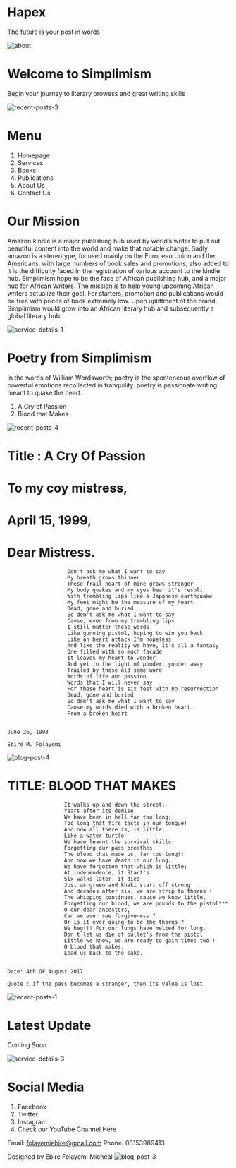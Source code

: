 # Hapex
The future is your post in words

![about](https://user-images.githubusercontent.com/84265954/118392869-b61eef00-b633-11eb-9fa8-844e5bb8e0cf.jpg)

# Welcome to Simplimism
Begin your journey to literary prowess and great writing skills

![recent-posts-3](https://user-images.githubusercontent.com/84265954/118392858-a1425b80-b633-11eb-8d8c-a3b19eb87eb8.jpg)

# Menu
1. Homepage
2. Services
3. Books
4. Publications
5. About Us
6. Contact Us

# Our Mission
Amazon kindle is a major publishing hub used by world’s writer to put out beautiful content into the world and make that notable change. Sadly amazon is a stereotype, focused mainly on the European Union and the Americans, with large numbers of book sales and promotions, also added to it is the difficulty faced in the registration of various account to the kindle hub. Simplimism hope to be the face of African publishing hub, and a major hub for African Writers. The mission is to help young upcoming African writers actualize their goal. For starters, promotion and publications would be free with prices of book extremely low. Upon upliftment of the brand, Simplimism would grow into an African literary hub and subsequently a global literary hub.

![service-details-1](https://user-images.githubusercontent.com/84265954/118392798-4c9ee080-b633-11eb-97dd-8694dc9c3701.jpg)

# Poetry from Simplimism
In the words of William Wordsworth; poetry is the sponteneous overflow of powerful emotions recollected in tranquility. poetry is passionate writing meant to quake the heart.
1. A Cry of Passion
2. Blood that Makes

![recent-posts-4](https://user-images.githubusercontent.com/84265954/118392788-3ee95b00-b633-11eb-94c4-08e6d5215fd8.jpg)

# Title : A Cry Of Passion
# To my coy mistress,
# April 15, 1999,
# Dear Mistress.

                       Don't ask me what I want to say
                       My breath grows thinner
                       These frail heart of mine grows stronger
                       My body quakes and my eyes bear it's result
                       With trembling lips like a Japanese earthquake
                       My feet might be the measure of my heart
                       Dead, gone and buried
                       So don't ask me what I want to say
                       Cause, even from my trembling lips
                       I still mutter these words
                       Like gunning pistol, hoping to win you back
                       Like an heart attack I'm hopeless
                       And like the reality we have, it's all a fantasy
                       One filled with so much facade
                       It leaves my heart to wonder
                       And yet in the light of ponder, yonder away
                       Trailed by these old same word
                       Words of life and passion
                       Words that I will never say
                       For these heart is six feet with no resurrection
                       Dead, gone and buried
                       So don't ask me what I want to say
                       Cause my words died with a broken heart.
                       From a broken heart 

                                                                                June 26, 1998
                                                                                Ebire M. Folayemi 
![blog-post-4](https://user-images.githubusercontent.com/84265954/118392768-25e0aa00-b633-11eb-9e9f-75ad274a7a7a.jpg)

# TITLE: BLOOD THAT MAKES

                      It walks up and down the street;
                      Years after its demise,
                      We have been in hell far too long;
                      Too long that fire taste in our tongue!
                      And now all there is, is little.
                      Like a water turtle
                      We have learnt the survival skills
                      Forgetting our pass breathes
                      The blood that made us, far too long!!
                      And now we have death in our lung.
                      We have forgotten that which is little;
                      At independence, it Start's
                      Six walks later, it dies
                      Just as green and khaki start off strong
                      And decades after six, we are strip to thorns !
                      The whipping continues, cause we know little,
                      Forgetting our blood, we are pounds to the pistol***
                      O our dear ancestors,
                      Can we ever see forgiveness ?
                      Or is it ever going to be the thorns ?
                      We beg!!! For our lungs have melted for long.
                      Don't let us die of bullet's from the pistol 
                      Little we know, we are ready to gain times two !
                      O blood that makes,
                      Lead us back to the cake.

                                                                          Date: 4th OF August 2017
                                                                          Quote : if the pass becomes a stranger, then its value is lost
![recent-posts-1](https://user-images.githubusercontent.com/84265954/118392726-e914b300-b632-11eb-82e7-63c26cc924ad.jpg)
                                                                         
# Latest Update
Coming Soon

![service-details-3](https://user-images.githubusercontent.com/84265954/118392710-d69a7980-b632-11eb-9619-d969c7402c25.jpg)

# Social Media
1. Facebook
2. Twitter
3. Instagram
4. Check our YouTube Channel Here

Email: folayemiebire@gmail.com
Phone: 08153989413

Designed by Ebire Folayemi Micheal
![blog-post-3](https://user-images.githubusercontent.com/84265954/118392695-c97d8a80-b632-11eb-9e04-877332b7b61e.jpg)

